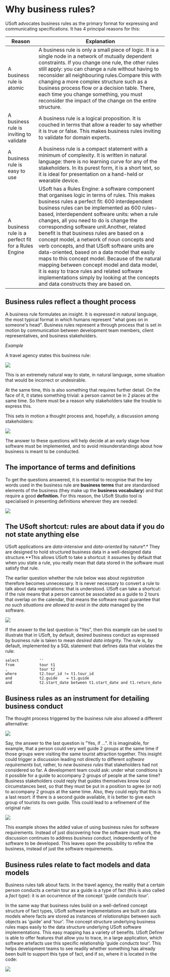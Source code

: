 # Why business rules?

USoft advocates business rules as the primary format for expressing and communicating specifications. It has 4 principal reasons for this:

|**Reason**|**Explanation**|
|--------|--------|
|A business rule is atomic|A business rule is only a small piece of logic. It is a single node in a network of mutually dependent constraints. If you change one rule, the other rules still apply: you can change a rule without having to reconsider all neighbouring rules.Compare this with changing a more complex structure such as a business process flow or a decision table. There, each time you change something, you must reconsider the impact of the change on the entire structure.|
|A business rule is inviting to validate|A business rule is a logical proposition. It is couched in terms that allow a reader to say whether it is true or false. This makes business rules inviting to validate for domain experts.|
|A business rule is easy to use|A business rule is a compact statement with a minimum of complexity. It is written in natural language: there is no learning curve for any of the stakeholders. In its purest form, it is a short text, so it is ideal for presentation on a hand-held or wearable device.|
|A business rule is a perfect fit for a Rules Engine|USoft has a Rules Engine: a software component that organises logic in terms of rules. This makes business rules a perfect fit: 600 interdependent business rules can be implemented as 600 rules-based, interdependent software units: when a rule changes, all you need to do is change the corresponding software unit.Another, related benefit is that business rules are based on a concept model, a network of noun concepts and verb concepts, and that USoft software units are data-oriented, based on a data model that easily maps to this concept model. Because of the natural mapping between concept model and data model, it is easy to trace rules and related software implementations simply by looking at the concepts and data constructs they are based on.|



## Business rules reflect a thought process

A business rule formulates an insight. It is expressed in natural language, the most typical format in which humans represent "what goes on in someone's head". Business rules represent a through process that is set in motion by communication between development team members, client representatives, and business stakeholders.

*Example*

A travel agency states this business rule:

![](/api/Collaboration/Why%20business%20rules/assets/f2dc70aa-ff32-4c78-951e-92855556afe1.png)

This is an extremely natural way to state, in natural language, some situation that would be incorrect or undesirable.

At the same time, this is also something that requires further detail. On the face of it, it states something trivial: a person cannot be in 2 places at the same time. So there must be a reason why stakeholders take the trouble to express this.

This sets in motion a thought process and, hopefully, a discussion among stakeholders:

![](/api/Collaboration/Why%20business%20rules/assets/4eaaf37c-dae1-41a4-9d9c-9c89da2ecb54.png)

The answer to these questions will help decide at an early stage how software must be implemented, and to avoid misunderstandings about how business is meant to be conducted.

## The importance of terms and definitions

To get the questions answered, it is essential to recognise that the key words used in the business rule are **business terms** that are standardised elements of the business (they make up the **business vocabulary**) and that require a good **definition.** For this reason, the USoft Studio tool is specialised in presenting definitions wherever they are needed:

![](/api/Collaboration/Why%20business%20rules/assets/98fdb7d6-1644-47a6-9b54-9d097adc3dc4.png)

## The USoft shortcut: rules are about data if you do not state anything else

USoft applications are *data-intensive* and *data-oriented* by nature*.* They are designed to hold structured business data in a well-designed data structure.**This allows USoft to take a shortcut: it assumes by default that when you state a rule, you really mean that data stored in the software must satisfy that rule.

The earlier question whether the rule below was about *registration* therefore becomes unnecessary. It is never necessary to convert a rule to talk about data registrations: that is understood. USoft can take a shortcut: if the rule means that a person cannot be associated as a guide to 2 tours that overlap on the calendar, that means the software must guarantee that *no such situations are allowed to exist in the data* managed by the software.

![](/api/Collaboration/Why%20business%20rules/assets/143a7125-da8a-45ba-9b1e-c40b57171bf8.png)

If the answer to the last question is "Yes", then this example can be used to illustrate that in USoft, by default, desired business conduct as expressed by business rule is taken to mean *desired data integrity.* The rule is, by default, implemented by a SQL statement that defines data that violates the rule:

```
select         ''
from           tour t1
,              tour t2
where          t2.tour_id != t1.tour_id
and            t2.guide    = t1.guide
and            t2.start_date between t1.start_date and t1.return_date

```

## Business rules as an instrument for detailing business conduct

The thought process triggered by the business rule also allowed a different alternative:

![](/api/Collaboration/Why%20business%20rules/assets/b6ca1cf6-f712-4311-a9cf-023e342b0e24.png)

Say, the answer to the last question is "Yes, if ...". It is imaginable, for example, that a person could very well guide 2 groups at the same time if those groups were visiting the same tourist attraction together. This insight could trigger a discussion leading not directly to different *software requirements* but, rather, to *new business rules* that stakeholders had not considered so far. A development team could ask: under what conditions is it possible for a guide to accompany 2 groups of people at the same time? Business stakeholders could reply that guides themselves know local circumstances best, so that they must be put in a position to agree (or not) to accompany 2 groups at the same time. Also, they could reply that this is a last resort: if there is a second guide available, it is better to give each group of tourists its own guide. This could lead to a refinement of the original rule:

![](/api/Collaboration/Why%20business%20rules/assets/8a5ef35a-9716-41b4-902c-890d5ecbed1d.png)

This example shows the added value of using business rules for software requirements. Instead of just discovering how the software must work, the discussion continues to address *business conduct,* independently of the software to be developed. This leaves open the possibility to refine the business, instead of just the software requirements.

## Business rules relate to fact models and data models

Business rules talk about facts. In the travel agency, the reality that a certain person conducts a certain tour as a guide is a type of fact (this is also called a *fact type*): it is an occurrence of the concept 'guide *conducts* tour'.

In the same way that business rules build on a well-defined concept structure of fact types, USoft software implementations are built on data models where facts are stored as instances of *relationships* between such objects as 'guide' and 'tour'. The concept structure underlying business rules maps easily to the data structure underlying USoft software implementations. This easy mapping has a variety of benefits. USoft Definer is able to offer features that allow you to trace, in a large application, which software artefacts use this specific relationship 'guide *conducts* tour'. This helps development teams to see readily whether something has already been built to support this type of fact, and if so, where it is located in the code:

![](/api/Collaboration/Why%20business%20rules/assets/33325992-9c4e-4b2d-a274-f94970f415b4.png)

 